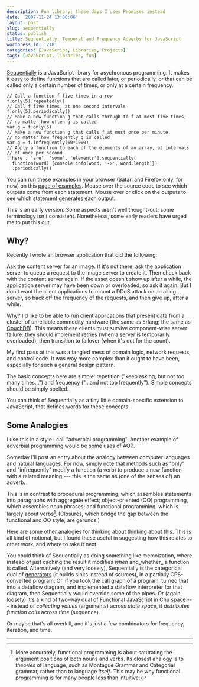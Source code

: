 ```yaml
---
description: Fun library; these days I uses Promises instead
date: '2007-11-24 13:06:06'
layout: post
slug: sequentially
status: publish
title: Sequentially: Temporal and Frequency Adverbs for JavaScript
wordpress_id: '218'
categories: [JavaScript, Libraries, Projects]
tags: [JavaScript, libraries, fun]
---
```


[Sequentially](/sources/javascript/sequentially) is a JavaScript library for asychronous programming.  It makes it easy to define functions that are called later, or periodically, or that can be called only a certain number of times, or only at a certain frequency.

<!-- more -->

    // Call a function f five times in a row
    f.only(5).repeatedly()
    // Call f five times, at one second intervals
    f.only(5).periodically()
    // Make a new function g that calls through to f at most five times,
    // no matter how often g is called
    var g = f.only(5)
    // Make a new function g that calls f at most once per minute,
    // no matter how frequently g is called
    var g = f.infrequently(60*1000)
    // Apply a function to each of the elements of an array, at intervals
    // of once per second
    ['here', 'are', 'some', 'elements'].sequentially(
      function(word) {console.info(word, '->', word.length)})
      .periodically()

You can run these examples in your browser (Safari and Firefox only, for now) on this [page of examples](/sources/javascript/sequentially).  Mouse over the source code to see which outputs come from each statement.  Mouse over or click on the outputs to see which statement generates each output.

This is an early version.  Some aspects aren't well thought-out; some terminology isn't consistent.  Nonetheless, some early readers have urged me to put this out.

## Why?

Recently I wrote an browser application that did the following:

Ask the content server for an image.  If it's not there, ask the application server to queue a request to the image server to create it.  Then check back with the content server again.  If the asset doesn't show up after a while, the application server may have been down or overloaded, so ask it again.  But I don't want the client applications to mount a DDoS attack on an ailing server, so back off the frequency of the requests, and then give up, after a while.

Why?  I'd like to be able to run client applications that present data from a cluster of unreliable commodity hardware (the same as Erlang; the same as [CouchDB](http://couchdb.org)).   This means these clients must survive component-wise server failure: they should implement retries (when a server is temporarily overloaded), then transition to failover (when it's out for the count).

My first pass at this was a tangled mess of domain logic, network requests, and control code.  It was way more complex than it ought to have been, especially for such a general design pattern.

The basic concepts here are simple: repetition ("keep asking, but not too many times...") and frequency ("...and not too frequently").  Simple concepts should be simply spelled.

You can think of Sequentially as a tiny little domain-specific extension to JavaScript, that defines words for these concepts.

## Some Analogies

I use this in a style I call "adverbial programming".  Another example of adverbial programming would be some uses of AOP.

Someday I'll post an entry about the analogy between computer languages and natural languages.  For now, simply note that methods such as "only" and "infrequently" modify a function (a verb) to produce a new function with a related meaning --- this is the same as (one of the senses of) an adverb.

This is in contrast to procedural programming, which assembles statements into paragraphs with aggregate effect; object-oriented (OO) programming, which assembles noun phrases; and functional programming, which is largely about verbs[^1].  (Closures, which bridge the gap between the functional and OO style, are gerunds.)

Here are some other analogies for thinking about thinking about this.  This is all kind of notional, but I found these useful in suggesting how this relates to other work, and where to take it next.

You could think of Sequentially as doing something like memoization, where instead of just caching the result it modifies _when_ and_whether_ a function is called.  Alternatively (and very loosely), Sequentially is the categorical dual of [generators](http://en.wikipedia.org/wiki/Generator_%28computer_science%29) (it builds sinks instead of sources), in a partially CPS-converted program. Or, if you took the call graph of a program, turned that into a dataflow diagram, and implemented a dataflow interpreter for that diagram, then Sequentially would override some of the pipes.  Or (again, loosely) it's a kind of two-way dual of [Functional JavaScript](/sources/javascript/functional) in [Chu space](http://chu.stanford.edu/) --- instead of _collecting_ _values_ (arguments) across _state space_, it _distributes_ _function calls_ across _time_ (sequence).

Or maybe that's all overkill, and it's just a few combinators for frequency, iteration, and time.

---

[^1]: More accurately, functional programming is about saturating the argument positions of both nouns and verbs.  Its closest analogy is to _theories_ of language, such as Montague Grammar and Categorial grammar, rather than to language _itself_.  This may be why functional programming is for many people less than intuitive.

